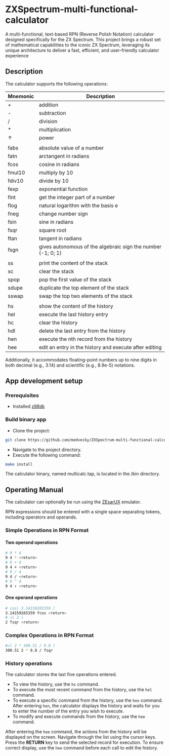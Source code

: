 # ZXSpectrum-multi-functional-calculator

A multi-functional, text-based RPN (Reverse Polish Notation) calculator designed specifically for the ZX Spectrum. This project brings a robust set of mathematical capabilities to the iconic ZX Spectrum, leveraging its unique architecture to deliver a fast, efficient, and user-friendly calculator experience

## Description

The calculator supports the following operations:

| Mnemonic  | Description                                                   |
| ----------| --------------------------                                    |
| +         | addition                                                      |
| -         | subtraction                                                   |
| /         | division                                                      |
| *         | multiplication                                                |
| ↑         | power                                                         |
|           |                                                               |
| fabs      | absolute value of a number                                    |
| fatn      | arctangent in radians                                         |
| fcos      | cosine in radians                                             |
| fmul10    | multiply by 10                                                |
| fdiv10    | divide by 10                                                  |
| fexp      | exponential function                                          |
| fint      | get the integer part of a number                              |
| flog      | natural logarithm with the basis e                            |
| fneg      | change number sign                                            |
| fsin      | sine in radians                                               |
| fsqr      | square root                                                   |
| ftan      | tangent in radians                                            |
| fsgn      | gives autonomous of the algebraic sign the number (-1; 0; 1)  |
|           |                                                               |
| ss        | print the content of the stack                                |
| sc        | clear the stack                                               |
| spop      | pop the first value of the stack                              |
| sdupe     | duplicate the top element of the stack                        |
| sswap     | swap the top two elements of the stack                        |
|           |                                                               |
| hs        | show the content of the history                               |
| hel       | execute the last history entry                                |
| hc        | clear the history                                             |
| hdl       | delete the last entry from the history                        |
| hen       | execute the nth record from the history                       |
| hee       | edit an entry in the history and execute after editing        |

Additionally, it accommodates floating-point numbers up to nine digits in both decimal (e.g., 3.14) and scientific (e.g., 8.9e-5) notations.

## App development setup

### Prerequisites

- Installed [z88dk](https://github.com/z88dk/z88dk)

### Build binary app

- Clone the project:

```bash
git clone https://github.com/medvecky/ZXSpectrum-multi-functional-calculator.git
```

- Navigate to the project directory.
- Execute the following command:

```bash
make install
```

The calculator binary, named multicalc.tap, is located in the /bin directory.

## Operating Manual

The calculator can optionally be run using the [ZEsarUX](https://github.com/chernandezba/zesarux) emulator.

RPN expressions should be entered with a single space separating tokens, including operators and operands.

### Simple Operations in RPN Format

#### Two operand operations

```bash
# 9 * 4
9 4 * <return>
# 9 + 4
9 4 + <return>
# 9 / 4 
9 4 / <return>
# 9 ^ 4
9 4 ↑ <return>
```

#### One operand operations

```bash
# cos( 3.14159265359 )
3.14159265359 fcos <return>
# √( 2 )
2 fsqr <return>
```

### Complex Operations in RPN Format

```bash
#√( 2 * 300.51 / 9.8 )
300.51 2 * 9.8 / fsqr
```

### History operations

The calculator stores the last five operations entered.

- To view the history, use the ``` hs ``` command.
- To execute the most recent command from the history, use the ``` hel ``` command.
- To execute a specific command from the history, use the ``` hen ``` command. After entering ``` hen ```, the calculator displays the history and waits for you to enter the number of the entry you wish to execute.
- To modify and execute commands from the history, use the ``` hee ``` command.

After entering the ``` hee ``` command, the actions from the history will be displayed on the screen. Navigate through the list using the cursor keys. Press the **RETURN**  key to send the selected record for execution. To ensure correct display, use the ``` hee ``` command before each call to edit the history.

